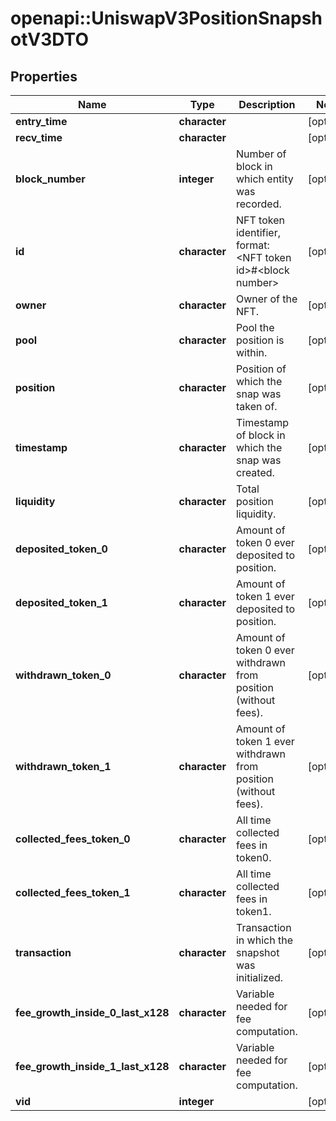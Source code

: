 # openapi::UniswapV3PositionSnapshotV3DTO


## Properties
Name | Type | Description | Notes
------------ | ------------- | ------------- | -------------
**entry_time** | **character** |  | [optional] 
**recv_time** | **character** |  | [optional] 
**block_number** | **integer** | Number of block in which entity was recorded. | [optional] 
**id** | **character** | NFT token identifier, format: &lt;NFT token id&gt;#&lt;block number&gt; | [optional] 
**owner** | **character** | Owner of the NFT. | [optional] 
**pool** | **character** | Pool the position is within. | [optional] 
**position** | **character** | Position of which the snap was taken of. | [optional] 
**timestamp** | **character** | Timestamp of block in which the snap was created. | [optional] 
**liquidity** | **character** | Total position liquidity. | [optional] 
**deposited_token_0** | **character** | Amount of token 0 ever deposited to position. | [optional] 
**deposited_token_1** | **character** | Amount of token 1 ever deposited to position. | [optional] 
**withdrawn_token_0** | **character** | Amount of token 0 ever withdrawn from position (without fees). | [optional] 
**withdrawn_token_1** | **character** | Amount of token 1 ever withdrawn from position (without fees). | [optional] 
**collected_fees_token_0** | **character** | All time collected fees in token0. | [optional] 
**collected_fees_token_1** | **character** | All time collected fees in token1. | [optional] 
**transaction** | **character** | Transaction in which the snapshot was initialized. | [optional] 
**fee_growth_inside_0_last_x128** | **character** | Variable needed for fee computation. | [optional] 
**fee_growth_inside_1_last_x128** | **character** | Variable needed for fee computation. | [optional] 
**vid** | **integer** |  | [optional] 


